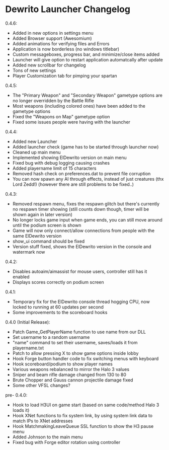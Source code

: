 Dewrito Launcher Changelog
=====================

0.4.6:
-  Added in new options in settings menu
-  Added Browser support (Awesomium)
-  Added animations for verifying files and Errors
-  Application is now borderless (no windows titlebar)
-  Custom messageboxes, progress bar, and minimize/close items added
-  Launcher will give option to restart application automatcally after update
-  Added new scrollbar for changelog
-  Tons of new settings
-  Player Customization tab for pimping your spartan
	
0.4.5:
-  The "Primary Weapon" and "Secondary Weapon" gametype options are no longer
  overridden by the Battle Rifle
-  Most weapons (including colored ones) have been added to the gametype options
-  Fixed the "Weapons on Map" gametype option
-  Fixed some issues people were having with the launcher

0.4.4:
-  Added new Launcher
-  Added launcher check (game has to be started through launcher now)
-  Cleaned up main menu
-  Implemented showing ElDewrito version on main menu
-  Fixed bug with debug logging causing crashes
-  Added playername limit of 15 characters
-  Removed hash check on preferences.dat to prevent file corruption
-  You can now spawn any AI through effects, instead of just creatures (thx Lord
  Zedd!) (however there are still problems to be fixed..)

0.4.3:
-  Removed respawn menu, fixes the respawn glitch but there's currently
  no respawn timer showing (still counts down though, timer will be shown again in
  later version)
-  No longer locks game input when game ends, you can still move around until the
  podium screen is shown
-  Game will now only connect/allow connections from people with the same
  ElDewrito version
-  show_ui command should be fixed
-  Version stuff fixed, shows the ElDewrito version in the console and watermark
  now

0.4.2:
-  Disables autoaim/aimassist for mouse users, controller still has it enabled
-  Displays scores correctly on podium screen

0.4.1:
-  Temporary fix for the ElDewrito console thread hogging CPU, now locked to
  running at 60 updates per second
-  Some improvements to the scoreboard hooks

0.4.0 (Initial Release):
-  Patch Game_GetPlayerName function to use name from our DLL
-  Set username to a random username
-  "name" command to set their username, saves/loads it from playername.txt
-  Patch to allow pressing X to show game options inside lobby
-  Hook Forge button handler code to fix switching menus with keyboard
-  Hook scoreboard/podium to show player names
-  Various weapons rebalanced to mirror the Halo 3 values
  -  Sniper and beam rifle damage changed from 130 to 80
  -  Brute Chopper and Gauss cannon projectile damage fixed
-  Some other VFSL changes?

pre- 0.4.0:
-  Hook to load H3UI on game start (based on same code/method Halo 3 loads it)
-  Hook XNet functions to fix system link, by using system link data to match IPs to
  XNet addresses
-  Hook MatchmakingLeaveQueue SSL function to show the H3 pause menu
-  Added Johnson to the main menu
-  Fixed bug with Forge editor rotation using controller